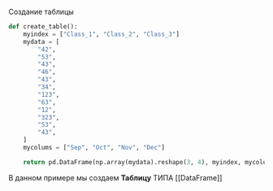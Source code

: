 Создание таблицы


```python
def create_table():
    myindex = ["Class_1", "Class_2", "Class_3"]
    mydata = [
        "42",
        "53",
        "43",
        "46",
        "43",
        "34",
        "123",
        "63",
        "12",
        "323",
        "53",
        "43",
    ]
    mycolums = ["Sep", "Oct", "Nov", "Dec"]

    return pd.DataFrame(np.array(mydata).reshape(3, 4), myindex, mycolums)
```
 
В данном примере мы создаем **Таблицу** ТИПА [[DataFrame]]
